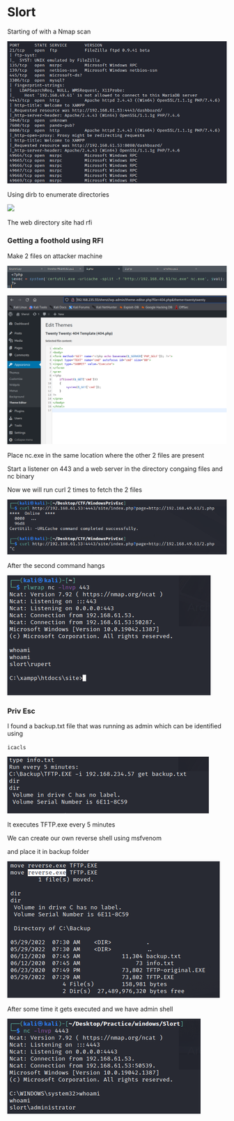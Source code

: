 # Slort

Starting of with a Nmap scan

![](<../../.gitbook/assets/image (29).png>)

Using dirb to enumerate directories&#x20;

![
](<../../.gitbook/assets/image (7) (1).png>)

The web directory site had rfi

### Getting a foothold using RFI



Make 2 files on attacker machine

![](<../../.gitbook/assets/image (16).png>)



![](<../../.gitbook/assets/image (2) (1).png>)

Place nc.exe in the same location where the other 2 files are present



Start a listener on 443 and a web server in the directory congaing files and nc binary



Now we will run curl 2 times to fetch the 2 files

![](<../../.gitbook/assets/image (25).png>)

After the second command hangs&#x20;

![We have a shell](<../../.gitbook/assets/image (18) (1).png>)

### Priv Esc

I found a backup.txt file that was running as admin which can be identified using&#x20;

`icacls`

![](<../../.gitbook/assets/image (3) (1).png>)

It executes TFTP.exe every 5 minutes

We can create our own reverse shell using msfvenom

and place it in backup folder

![](<../../.gitbook/assets/image (11) (1).png>)



After some time it gets executed and we have admin shell

![](<../../.gitbook/assets/image (20) (1).png>)

